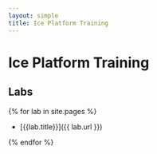 ```yaml
---
layout: simple
title: Ice Platform Training
---
```


# Ice Platform Training

## Labs

{% for lab in site.pages %}

- [{{lab.title}}]({{ lab.url }})

{% endfor %}
